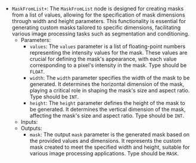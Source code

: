 - `MaskFromList+`: The `MaskFromList` node is designed for creating masks from a list of values, allowing for the specification of mask dimensions through width and height parameters. This functionality is essential for generating custom masks tailored to specific dimensions, facilitating various image processing tasks such as segmentation and conditioning.
    - Parameters:
        - `values`: The `values` parameter is a list of floating-point numbers representing the intensity values for the mask. These values are crucial for defining the mask's appearance, with each value corresponding to a pixel's intensity in the mask. Type should be `FLOAT`.
        - `width`: The `width` parameter specifies the width of the mask to be generated. It determines the horizontal dimension of the mask, playing a critical role in shaping the mask's size and aspect ratio. Type should be `INT`.
        - `height`: The `height` parameter defines the height of the mask to be generated. It determines the vertical dimension of the mask, affecting the mask's size and aspect ratio. Type should be `INT`.
    - Inputs:
    - Outputs:
        - `mask`: The output `mask` parameter is the generated mask based on the provided values and dimensions. It represents the custom mask created to meet the specified width and height, suitable for various image processing applications. Type should be `MASK`.
